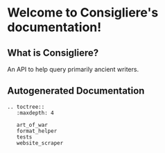 # Welcome to Consigliere's documentation!

## What is Consigliere?

An API to help query primarily ancient writers.

## Autogenerated Documentation

```eval_rst
.. toctree::
   :maxdepth: 4

   art_of_war
   format_helper
   tests
   website_scraper
```
